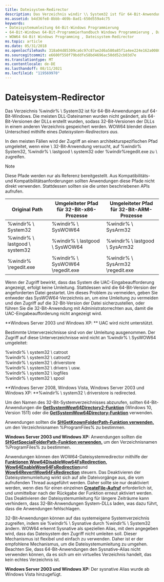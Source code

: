 ```yaml
---
title: Dateisystem-Redirector
description: Das Verzeichnis windir \\ System32 ist für 64-Bit-Anwendungen auf 64-Bit-Windows.
ms.assetid: b4d36fe8-8bbb-469b-8ad1-650d559a4c75
keywords:
- Dateisystemumleitung 64-Bit-Windows Programmierung
- 64-Bit-Windows 64-Bit-Programmierhandbuch Windows Programmierung , Dateisystemumleitung
- WOW64 64-Bit Windows Programming , Dateisystem-Redirector
ms.topic: article
ms.date: 05/31/2018
ms.openlocfilehash: 318a04d85309ca6c97c87ae2d6a580a85f1a4ee224e162a008034e731a1ff557
ms.sourcegitcommit: e6600f550f79bddfe58bd4696ac50dd52cb03d7e
ms.translationtype: MT
ms.contentlocale: de-DE
ms.lasthandoff: 08/11/2021
ms.locfileid: "119569970"
---
```

# <a name="file-system-redirector"></a>Dateisystem-Redirector

Das Verzeichnis %windir% \\ System32 ist für 64-Bit-Anwendungen auf 64-Bit-Windows. Die meisten DLL-Dateinamen wurden nicht geändert, als 64-Bit-Versionen der DLLs erstellt wurden, sodass 32-Bit-Versionen der DLLs in einem anderen Verzeichnis gespeichert werden. WOW64 blendet diesen Unterschied mithilfe eines *Dateisystem-Redirectors aus.*

In den meisten Fällen wird der Zugriff an einen architekturspezifischen Pfad umgeleitet, wenn eine \\ 32-Bit-Anwendung versucht, auf %windir% System32, %windir% \\ lastgood \\ system32 oder %windir%regedit.exe zu \\ zugreifen.

> [!Note]  
> Diese Pfade werden nur als Referenz bereitgestellt. Aus Kompatibilitäts- und Kompatibilitätsanforderungen sollten Anwendungen diese Pfade nicht direkt verwenden. Stattdessen sollten sie die unten beschriebenen APIs aufrufen.

 



| Original Path                | Umgeleiteter Pfad für 32-Bit-x86-Prozesse | Umgeleiteter Pfad für 32-Bit-ARM-Prozesse |
|------------------------------|------------------------------------------|------------------------------------------|
| %windir% \\ System32           | %windir% \\ SysWOW64                       | %windir% \\ SysArm32                       |
| %windir% \\ lastgood \\ system32 | %windir% \\ lastgood \\ SysWOW64             | %windir% \\ lastgood \\ SysArm32             |
| %windir% \\regedit.exe        | %windir% \\ SysWOW64 \\regedit.exe          | %windir% \\ SysArm32 \\regedit.exe         |



 

Wenn der Zugriff bewirkt, dass das System die UAC-Eingabeaufforderung angezeigt, erfolgt keine Umleitung. Stattdessen wird die 64-Bit-Version der angeforderten Datei gestartet. Um dieses Problem zu vermeiden, geben Sie entweder das SysWOW64-Verzeichnis an, um eine Umleitung zu vermeiden und den Zugriff auf die 32-Bit-Version der Datei sicherzustellen, oder führen Sie die 32-Bit-Anwendung mit Administratorrechten aus, damit die UAC-Eingabeaufforderung nicht angezeigt wird.

**Windows Server 2003 und Windows XP: ** UAC wird nicht unterstützt.

Bestimmte Unterverzeichnisse sind von der Umleitung ausgenommen. Der Zugriff auf diese Unterverzeichnisse wird nicht an %windir% \\ SysWOW64 umgeleitet: <dl> %windir% \\ system32 \\ catroot  
%windir% \\ system32 \\ catroot2  
%windir% \\ system32 \\ driverstore  
%windir% \\ system32 \\ drivers \\ usw.  
%windir% \\ system32 \\ logfiles  
%windir% \\ system32 \\ spool  
</dl>

**Windows Server 2008, Windows Vista, Windows Server 2003 und Windows XP: **%windir% \\ system32 \\ driverstore is redirected.

Um den Namen des 32-Bit-Systemverzeichnisses abzurufen, sollten 64-Bit-Anwendungen die [**GetSystemWow64Directory2-Funktion**](/windows/desktop/api/wow64apiset/nf-wow64apiset-getsystemwow64directory2a) (Windows 10, Version 1511) oder die [**GetSystemWow64Directory-Funktion**](/windows/desktop/api/shlobj_core/nf-shlobj_core-shgetknownfolderpath) verwenden.

Anwendungen sollten die [**SHGetKnownFolderPath-Funktion verwenden,**](https://www.bing.com/search?q=**SHGetKnownFolderPath**) um den Verzeichnisnamen %ProgramFiles% zu bestimmen.

**Windows Server 2003 und Windows XP:** Anwendungen sollten die [**SHGetSpecialFolderPath-Funktion verwenden,**](/windows/win32/api/shlobj_core/nf-shlobj_core-shgetspecialfolderpatha) um den Verzeichnisnamen %ProgramFiles% zu bestimmen.

Anwendungen können den WOW64-Dateisystemredirector mithilfe der [**Funktionen Wow64DisableWow64FsRedirection,**](/windows/desktop/api/wow64apiset/nf-wow64apiset-wow64disablewow64fsredirection) [**Wow64EnableWow64FsRedirection**](/windows/desktop/api/winbase/nf-winbase-wow64enablewow64fsredirection)und [**Wow64RevertWow64FsRedirection**](/windows/desktop/api/wow64apiset/nf-wow64apiset-wow64revertwow64fsredirection) steuern. Das Deaktivieren der Dateisystemumleitung wirkt sich auf alle Dateivorgänge aus, die vom aufrufenden Thread ausgeführt werden. Daher sollte sie nur deaktiviert werden, wenn dies für einen einzelnen [**CreateFile-Aufruf**](/windows/desktop/api/fileapi/nf-fileapi-createfilea) erforderlich ist, und unmittelbar nach der Rückgabe der Funktion erneut aktiviert werden. Das Deaktivieren der Dateisystemumleitung für längere Zeiträume kann verhindern, dass 32-Bit-Anwendungen System-DLLs laden, was dazu führt, dass die Anwendungen fehlschlagen.

32-Bit-Anwendungen können auf das systemeigene Systemverzeichnis zugreifen, indem sie %windir% \\ Sysnative durch %windir% \\ System32 ändern. WOW64 erkennt Sysnative als speziellen Alias, mit dem angegeben wird, dass das Dateisystem den Zugriff nicht umleiten soll. Dieser Mechanismus ist flexibel und einfach zu verwenden. Daher ist er der empfohlene Mechanismus, um die Dateisystemumleitung zu umgehen. Beachten Sie, dass 64-Bit-Anwendungen den Sysnative-Alias nicht verwenden können, da es sich um ein virtuelles Verzeichnis handelt, das kein echtes Verzeichnis ist.

**Windows Server 2003 und Windows XP:** Der sysnative Alias wurde ab Windows Vista hinzugefügt.

 

 